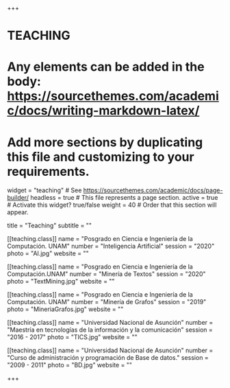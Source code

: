 +++
# TEACHING
# Any elements can be added in the body: https://sourcethemes.com/academic/docs/writing-markdown-latex/
# Add more sections by duplicating this file and customizing to your requirements.

widget = "teaching"  # See https://sourcethemes.com/academic/docs/page-builder/
headless = true  # This file represents a page section.
active = true  # Activate this widget? true/false
weight = 40  # Order that this section will appear.

title = "Teaching"
subtitle = ""

[[teaching.class]]
  name = "Posgrado en Ciencia e Ingeniería de la Computación. UNAM"
  number = "Inteligencia Artificial" 
  session = "2020" 
  photo = "AI.jpg"
  website = ""

[[teaching.class]]
  name = "Posgrado en Ciencia e Ingeniería de la Computación.UNAM"
  number = "Minería de Textos"
  session = "2020"
  photo = "TextMining.jpg"
  website = ""

[[teaching.class]]
  name = "Posgrado en Ciencia e Ingeniería de la Computación. UNAM"
  number = "Minería de Grafos"
  session = "2019"
  photo = "MineriaGrafos.jpg"
  website = ""

[[teaching.class]]
  name = "Universidad Nacional de Asunción"
  number = "Maestría en tecnologías de la información y la comunicación"
  session = "2016 - 2017"
  photo = "TICS.jpg"
  website = ""

[[teaching.class]]
  name = "Universidad Nacional de Asunción"
  number = "Curso de administración y programación de Base de datos."
  session = "2009 - 2011"
  photo = "BD.jpg"
  website = ""

+++




